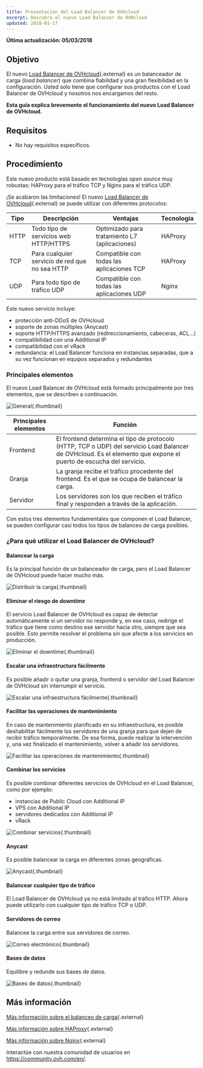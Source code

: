 ```yaml
---
title: Presentación del Load Balancer de OVHcloud
excerpt: Descubra el nuevo Load Balancer de OVHcloud
updated: 2018-01-17
---
```


**Última actualización: 05/03/2018**

## Objetivo

El nuevo [Load Balancer de OVHcloud](https://www.ovh.com/world/es/soluciones/load-balancer/){.external} es un balanceador de carga (*load balancer*) que combina fiabilidad y una gran flexibilidad en la configuración. Usted solo tiene que configurar sus productos con el Load Balancer de OVHcloud y nosotros nos encargamos del resto.

**Esta guía explica brevemente el funcionamiento del nuevo Load Balancer de OVHcloud.**

## Requisitos

- No hay requisitos específicos.


## Procedimiento

 
Este nuevo producto está basado en tecnologías *open source* muy robustas: HAProxy para el tráfico TCP y Nginx para el tráfico UDP.

¡Se acabaron las limitaciones! El nuevo [Load Balancer de OVHcloud](https://www.ovh.com/world/es/soluciones/load-balancer/){.external} se puede utilizar con diferentes protocolos:

|Tipo|Descripción|Ventajas|Tecnología|
|---|---|---|---|
|HTTP|Todo tipo de servicios web HTTP/HTTPS|Optimizado para tratamiento L7 (aplicaciones)|HAProxy|
|TCP|Para cualquier servicio de red que no sea HTTP|Compatible con todas las aplicaciones TCP|HAProxy|
|UDP|Para todo tipo de tráfico UDP|Compatible con todas las aplicaciones UDP|Nginx|

Este nuevo servicio incluye:

- protección anti-DDoS de OVHcloud
- soporte de zonas múltiples (Anycast)
- soporte HTTP/HTTPS avanzado (redireccionamiento, cabeceras, ACL...)
- compatibilidad con una Additional IP
- compatibilidad con el vRack
- redundancia: el Load Balancer funciona en instancias separadas, que a su vez funcionan en equipos separados y redundantes

### Principales elementos

El nuevo Load Balancer de OVHcloud está formado principalmente por tres elementos, que se describen a continuación.

![General](images/diag_gen.png){.thumbnail}

|Principales elementos|Función|
|---|---|
|Frontend|El frontend determina el tipo de protocolo (HTTP, TCP o UDP) del servicio Load Balancer de OVHcloud. Es el elemento que expone el puerto de escucha del servicio.|
|Granja|La granja recibe el tráfico procedente del frontend. Es el que se ocupa de balancear la carga.|
|Servidor|Los servidores son los que reciben el tráfico final y responden a través de la aplicación.|

Con estos tres elementos fundamentales que componen el Load Balancer, se pueden configurar casi todos los tipos de balanceo de carga posibles.


### ¿Para qué utilizar el Load Balancer de OVHcloud?

#### Balancear la carga

Es la principal función de un balanceador de carga, pero el Load Balancer de OVHcloud puede hacer mucho más.  

![Distribuir la carga](images/distribute_load.png){.thumbnail}

#### Eliminar el riesgo de *downtime*

El servicio Load Balancer de OVHcloud es capaz de detectar automáticamente si un servidor no responde y, en ese caso, redirige el tráfico que tiene como destino ese servidor hacia otro, siempre que sea posible. Esto permite resolver el problema sin que afecte a los servicios en producción. 

![Eliminar el downtime](images/eliminate_downtimes.png){.thumbnail}

#### Escalar una infraestructura fácilmente

Es posible añadir o quitar una granja, frontend o servidor del Load Balancer de OVHcloud sin interrumpir el servicio.

![Escalar una infraestructura fácilmente](images/facilitate_maintenance.png){.thumbnail}


#### Facilitar las operaciones de mantenimiento

En caso de mantenimiento planificado en su infraestructura, es posible deshabilitar fácilmente los servidores de una granja para que dejen de recibir tráfico temporalmente. De esa forma, puede realizar la intervención y, una vez finalizado el mantenimiento, volver a añadir los servidores.

![Facilitar las operaciones de mantenimiento](images/scale_easily.png){.thumbnail}


#### Combinar los servicios

Es posible combinar diferentes servicios de OVHcloud en el Load Balancer, como por ejemplo:

- instancias de Public Cloud con Additional IP
- VPS con Additional IP
- servidores dedicados con Additional IP
- vRack

![Combinar servicios](images/mix_and_match.png){.thumbnail}

#### Anycast

Es posible balancear la carga en diferentes zonas geográficas.

![Anycast](images/anycast.png){.thumbnail}


#### Balancear cualquier tipo de tráfico

El Load Balancer de OVHcloud ya no está limitado al tráfico HTTP. Ahora puede utilizarlo con cualquier tipo de tráfico TCP o UDP.


#### Servidores de correo

Balancee la carga entre sus servidores de correo.

![Correo electrónico](images/mail.png){.thumbnail}


#### Bases de datos

Equilibre y redunde sus bases de datos. 

![Bases de datos](images/database.png){.thumbnail}


## Más información

[Más información sobre el balanceo de carga](https://es.wikipedia.org/wiki/Balanceador_de_carga){.external}

[Más información sobre HAProxy](http://www.haproxy.org/#desc){.external}

[Más información sobre Nginx](https://es.wikipedia.org/wiki/Nginx){.external}

Interactúe con nuestra comunidad de usuarios en <https://community.ovh.com/en/>.

